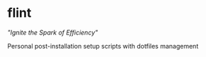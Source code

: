 # flint

*"Ignite the Spark of Efficiency"*

Personal post-installation setup scripts with dotfiles management

